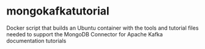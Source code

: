 # mongokafkatutorial
Docker script that builds an Ubuntu container with the tools and tutorial files needed to support the MongoDB Connector for Apache Kafka documentation tutorials
